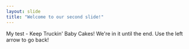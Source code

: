 ```yaml
---
layout: slide
title: "Welcome to our second slide!"
---
```

My test - Keep Truckin' Baby Cakes! We're in it until the end.
Use the left arrow to go back!
